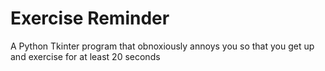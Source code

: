 # Exercise Reminder
A Python Tkinter program that obnoxiously annoys you so that you get up and exercise for at least 20 seconds
